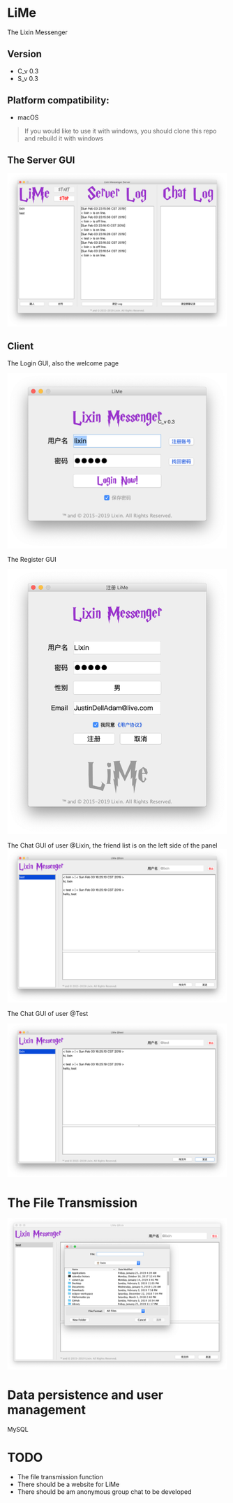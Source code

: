 # LiMe
The Lixin Messenger

## Version
- C_v 0.3
- S_v 0.3

## Platform compatibility: 
- macOS
> If you would like to use it with windows, you should clone this repo and rebuild it with windows


## The Server GUI
![](./ScreenShots/LiMeServer.png)

## Client

The Login GUI, also the welcome page

![](./ScreenShots/LiMeLogin.png)

The Register GUI

![](./ScreenShots/LiMeRegister.png)

The Chat GUI of user @Lixin, the friend list is on the left side of the panel
![](./ScreenShots/LiMeChatLixin.png)

The Chat GUI of user @Test

![](./ScreenShots/LiMeChatTest.png)

# The File Transmission

![](./ScreenShots/LiMeChatFile.png)

# Data persistence and user management

MySQL

# TODO
- The file transmission function
- There should be a website for LiMe
- There should be am anonymous group chat to be developed
